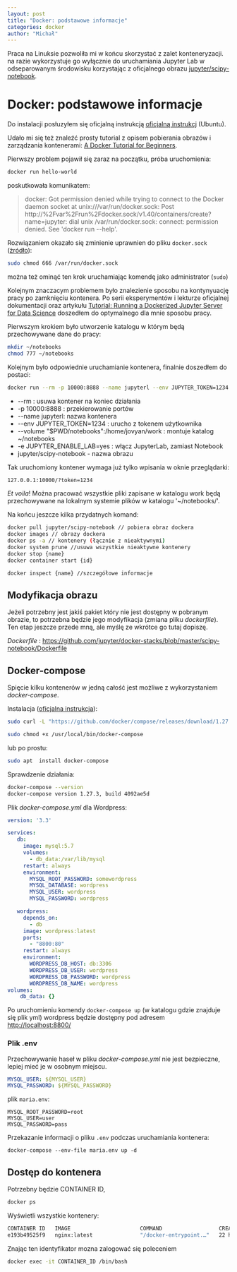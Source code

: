 ```yaml
---
layout: post
title: "Docker: podstawowe informacje"
categories: docker
author: "Michał"
---
```



Praca na Linuksie pozwoliła mi w końcu skorzystać z zalet konteneryzacji. na razie wykorzystuje go wyłącznie do uruchamiania Jupyter Lab w odseparowanym środowisku korzystając z oficjalnego obrazu [jupyter/scipy-notebook](https://hub.docker.com/r/jupyter/scipy-notebook).

# Docker: podstawowe informacje

Do instalacji posłuzyłem się oficjalną instrukcją [oficjalną instrukcj](https://docs.docker.com/engine/install/ubuntu/) (Ubuntu).

Udało mi się też znaleźć prosty tutorial z opisem pobierania obrazów i zarządzania kontenerami: [A Docker Tutorial for Beginners](https://docker-curriculum.com/).

Pierwszy problem pojawił się zaraz na początku, próba uruchomienia:

```bash
docker run hello-world
```

poskutkowała komunikatem:
> docker: Got permission denied while trying to connect to the Docker daemon socket at unix:///var/run/docker.sock: Post http://%2Fvar%2Frun%2Fdocker.sock/v1.40/containers/create?name=jupyter: dial unix /var/run/docker.sock: connect: permission denied.
See 'docker run --help'.

Rozwiązaniem okazało się zminienie uprawnien do pliku `docker.sock` ([żródło](https://www.digitalocean.com/community/questions/how-to-fix-docker-got-permission-denied-while-trying-to-connect-to-the-docker-daemon-socket)):

```bash
sudo chmod 666 /var/run/docker.sock
```

można też ominąć ten krok uruchamiając komendę jako administrator (`sudo`)

Kolejnym znaczacym problemem było znalezienie sposobu na kontynyuację pracy po zamknięciu kontenera. Po serii eksperymentów i lekturze oficjalnej dokumentacji oraz artykułu [Tutorial: Running a Dockerized Jupyter Server for Data Science](https://www.dataquest.io/blog/docker-data-science/) doszedłem do optymalnego dla mnie sposobu pracy.

Pierwszym krokiem było utworzenie katalogu w  którym będą przechowywane dane do pracy:

```bash
mkdir ~/notebooks
chmod 777 ~/notebooks
```

Kolejnym było odpowiednie uruchamianie kontenera, finalnie doszedłem do postaci:

```bash
docker run --rm -p 10000:8888 --name jupyterl --env JUPYTER_TOKEN=1234 --volume "$PWD/notebooks":/home/jovyan/work -e JUPYTER_ENABLE_LAB=yes jupyter/scipy-notebook
```

* --rm : usuwa kontener na koniec działania
* -p 10000:8888 : przekierowanie portów
* --name jupyterl: nazwa kontenera
* --env JUPYTER_TOKEN=1234 : urucho z tokenem użytkownika
* --volume "$PWD/notebooks":/home/jovyan/work : montuje katalog ~/notebooks
* -e JUPYTER_ENABLE_LAB=yes : włącz JupyterLab, zamiast Notebook
* jupyter/scipy-notebook - nazwa obrazu

Tak uruchomiony kontener wymaga już tylko wpisania w oknie przeglądarki:

```bash
127.0.0.1:10000/?token=1234
```

*Et voila*! Można pracować wszystkie pliki zapisane w katalogu work będą przechowywane na lokalnym systemie plików w katalogu '~/notebooks/'.

Na końcu jeszcze kilka przydatnych komand:

```bash
docker pull jupyter/scipy-notebook // pobiera obraz dockera
docker images // obrazy dockera
docker ps -a // kontenery (łącznie z nieaktywnymi)
docker system prune //usuwa wszystkie nieaktywne kontenery
docker stop {name}
docker container start {id}

docker inspect {name} //szczegółowe informacje

```

## Modyfikacja obrazu

Jeżeli potrzebny jest jakiś pakiet który nie jest dostępny w pobranym obrazie, to potrzebna będzie jego modyfikacja (zmiana pliku *dockerfile*). Ten etap jeszcze przede mną, ale myślę ze wkrótce go tutaj dopiszę.

*Dockerfile* : <https://github.com/jupyter/docker-stacks/blob/master/scipy-notebook/Dockerfile>

## Docker-compose

Spięcie kilku kontenerów w jedną całość jest możliwe z wykorzystaniem *docker-compose*.

Instalacja ([oficjalna instrukcja](https://docs.docker.com/compose/install/)):

```bash
sudo curl -L "https://github.com/docker/compose/releases/download/1.27.3/docker-compose-$(uname -s)-$(uname -m)" -o /usr/local/bin/docker-compose

sudo chmod +x /usr/local/bin/docker-compose
```

lub po prostu:

```bash
sudo apt  install docker-compose
```

Sprawdzenie działania:

```bash
docker-compose --version
docker-compose version 1.27.3, build 4092ae5d
```

Plik *docker-compose.yml* dla Wordpress:

```yml
version: '3.3'

services:
   db:
     image: mysql:5.7
     volumes:
       - db_data:/var/lib/mysql
     restart: always
     environment:
       MYSQL_ROOT_PASSWORD: somewordpress
       MYSQL_DATABASE: wordpress
       MYSQL_USER: wordpress
       MYSQL_PASSWORD: wordpress

   wordpress:
     depends_on:
       - db
     image: wordpress:latest
     ports:
       - "8800:80"
     restart: always
     environment:
       WORDPRESS_DB_HOST: db:3306
       WORDPRESS_DB_USER: wordpress
       WORDPRESS_DB_PASSWORD: wordpress
       WORDPRESS_DB_NAME: wordpress
volumes:
    db_data: {}
```

Po uruchomieniu komendy `docker-compose up` (w katalogu gdzie znajduje się plik yml) wordpress będzie dostępny pod adresem <http://localhost:8800/>

### Plik .env

Przechowywanie haseł w pliku *docker-compose.yml* nie jest bezpieczne, lepiej mieć je w osobnym miejscu.

```yml
MYSQL_USER: ${MYSQL_USER}
MYSQL_PASSWORD: ${MYSQL_PASSWORD}
```

plik `maria.env`:

```
MYSQL_ROOT_PASSWORD=root
MYSQL_USER=user
MYSQL_PASSWORD=pass
```

Przekazanie informacji o pliku `.env` podczas uruchamiania kontenera:

```
docker-compose --env-file maria.env up -d
```

## Dostęp do kontenera

Potrzebny będzie CONTAINER ID,

```bash
docker ps
```

Wyświetli wszystkie kontenery:

```bash
CONTAINER ID   IMAGE                      COMMAND                  CREATED        STATUS       PORTS                  NAMES
e193b49525f9   nginx:latest               "/docker-entrypoint.…"   22 hours ago   Up 3 hours   0.0.0.0:8080->80/tcp   discountcodesbackend_web_1
```

Znając ten identyfikator mozna zalogować się poleceniem

```bash
docker exec -it CONTAINER_ID /bin/bash
```
